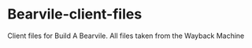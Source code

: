 # Bearvile-client-files
Client files for Build A Bearvile. All files taken from the Wayback Machine
